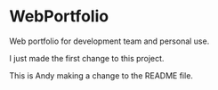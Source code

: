 # WebPortfolio
Web portfolio for development team and personal use.

I just made the first change to this project.

This is Andy making a change to the README file.


